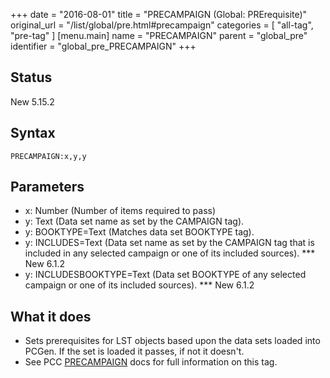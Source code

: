 +++
date = "2016-08-01"
title = "PRECAMPAIGN (Global: PRErequisite)"
original_url = "/list/global/pre.html#precampaign"
categories = [ "all-tag", "pre-tag" ]
[menu.main]
    name = "PRECAMPAIGN"
    parent = "global_pre"
    identifier = "global_pre_PRECAMPAIGN"
+++

## Status

New 5.15.2

## Syntax

`PRECAMPAIGN:x,y,y`

## Parameters

-   x: Number (Number of items required to pass)
-   y: Text (Data set name as set by the CAMPAIGN tag).
-   y: BOOKTYPE=Text (Matches data set BOOKTYPE tag).
-   y: INCLUDES=Text (Data set name as set by the
    CAMPAIGN tag that is included in any selected campaign or one of its
    included sources). \*\*\* New 6.1.2
-   y: INCLUDESBOOKTYPE=Text (Data set BOOKTYPE of any
    selected campaign or one of its included sources). \*\*\* New 6.1.2



What it does
------------

-   Sets prerequisites for LST objects based upon the data sets loaded
    into PCGen. If the set is loaded it passes, if not it doesn't.
-   See PCC [PRECAMPAIGN](/list/data/pcc/precampaign.html) docs for full
    information on this tag.


